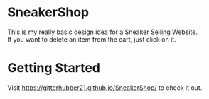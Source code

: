 # SneakerShop

This is my really basic design idea for a Sneaker Selling Website.  
If you want to delete an item from the cart, just click on it.  
# Getting Started
Visit https://gitterhubber21.github.io/SneakerShop/ to check it out.
